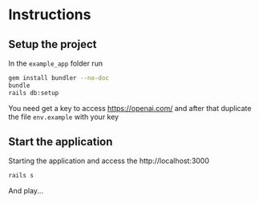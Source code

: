 # Instructions

## Setup the project

In the `example_app` folder run

```sh
gem install bundler --no-doc
bundle
rails db:setup
```

You need get a key to access https://openai.com/ and after that duplicate the file `env.example` with your key

## Start the application

Starting the application and access the http://localhost:3000

```sh
rails s
```

And play...